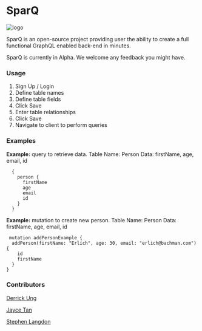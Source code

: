 # SparQ

![logo](http://imgur.com/pdtR6wo)

SparQ is an open-source project providing user the ability to create a full functional GraphQL enabled back-end in minutes. 

SparQ is currently in Alpha. We welcome any feedback you might have. 

### Usage
1. Sign Up / Login
2. Define table names
3. Define table fields
4. Click Save
5. Enter table relationships
6. Click Save
7. Navigate to client to perform queries

### Examples

**Example:** query to retrieve data. 
Table Name: Person
Data: firstName, age, email, id
```
  {
    person {
      firstName
      age
      email
      id
    }
  }
  ```


**Example:** mutation to create new person. 
Table Name: Person
Data: firstName, age, email, id
```
 mutation addPersonExample {
  addPerson(firstName: "Erlich", age: 30, email: "erlich@bachman.com") {
    id
    firstName
  }
}
```

### Contributors

[Derrick Ung](https://github.com/derrickrung)

[Jayce Tan](https://github.com/jaycetan)

[Stephen Langdon](https://github.com/stphnlngdncoding)
